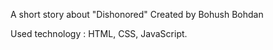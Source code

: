 A short story about "Dishonored"
Created by Bohush Bohdan

Used technology : HTML, CSS, JavaScript.

